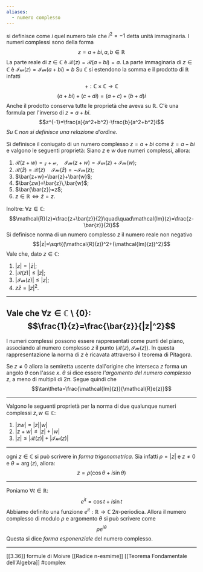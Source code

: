 ```yaml
---
aliases:
  - numero complesso
---
```

si definisce come $i$ quel numero tale che $i^2=-1$ detta unità immaginaria.
I numeri complessi sono della forma $$z=a+bi,\, a,b\in\mathbb{R}$$
La parte reale di $z\in\mathbb{C}$ è $\mathcal{R}(z)=\mathcal{R}(a+bi)=a$.
La parte immaginaria di $z\in\mathbb{C}$ è $\mathcal{Im}(z)=\mathcal{Im}(a+bi)=b$ 
Su $\mathbb{C}$ si estendono la somma e il prodotto di $\mathbb{R}$ infatti $$+:\mathbb{C}\times\mathbb{C}\to \mathbb{C} $$
$$(a+bi)+(c+di)=(a+c)+(b+d)i$$
Anche il prodotto conserva tutte le proprietà che aveva su $\mathbb{R}$. C'è una formula per l'inverso di $z=a+bi$.
$$z^{-1}=\frac{a}{a^2+b^2}-\frac{b}{a^2+b^2}i$$
*Su $\mathbb{C}$ non si definisce una relazione d'ordine*.

Si definisce il coniugato di un numero complesso $z=a+bi$ come $\bar{z}=a-bi$
e valgono le seguenti proprietà:
Siano $z$ e $w$ due numeri complessi, allora:
1. $\mathcal{R}(z+w)=\mathcal{z}+\mathcal{w},\quad \mathcal{Im}(z+w)=\mathcal{Im}(z)+\mathcal{Im}(w)$;
2. $\mathcal{R}(\bar{z})=\mathcal{R}(z)\quad\mathcal{Im}(\bar{z})=-\mathcal{Im}(z)$;
3. $\bar{z+w}=\bar{z}+\bar{w}$;
4. $\bar{zw}=\bar{z}\,\bar{w}$;
5. $\bar{\bar{z}}=z$;
6. $z\in\mathbb{R}\Leftrightarrow \bar{z}=z$.

Inoltre: $\forall z\in\mathbb{C}:$ 
$$\mathcal{R}(z)=\frac{z+\bar{z}}{2}\quad\quad\mathcal{Im}(z)=\frac{z-\bar{z}}{2i}$$
Si definisce norma di un numero complesso $z$ il numero reale non negativo
$$|z|=\sqrt{(\mathcal{R}(z))^2+(\mathcal{Im}(z))^2}$$
Vale che, dato $z\in\mathbb{C}$:
1. $|z|=|\bar{z}|$;
2. $|\mathcal{R}(z)|\leq|z|$;
3. $|\mathcal{Im}(z)|\leq|z|$;
4. $z\bar{z}=|z|^2$.
------------------------------------------------------------------
Vale che $\forall z\in\mathbb{C}\setminus\{0\}:$ 
$$\frac{1}{z}=\frac{\bar{z}}{|z|^2}$$
---
I numeri complessi possono essere rappresentati come punti del piano, associando al numero complesso $z$ il punto $(\mathcal{R}(z),\mathcal{Im}(z))$.
In questa rappresentazione la norma di $z$ è ricavata attraverso il teorema di Pitagora.

Se $z\neq 0$ allora la semiretta uscente dall'origine che interseca $z$ forma un angolo $\theta$ con l'asse $x$. $\theta$ si dice essere *l'argomento del numero complesso $z$*, a meno di multipli di $2\pi$.
Segue quindi che $$\tan\theta=\frac{\mathcal{Im}(z)}{\mathcal{R}e(z)}$$


---

Valgono le seguenti proprietà per la norma di due qualunque numeri complessi $z,w\in\mathbb{C}$:
1. $|zw|=|z||w|$
2. $|z+w|\leq|z|+|w|$
3. $|z|\leq|\mathcal{R}(z)|+|\mathcal{Im}(z)|$
---
ogni $z\in\mathbb{C}$ si può scrivere in *forma trigonometrica*. Sia infatti $\rho=|z|$ e $z\neq 0$ e $\theta=\arg(z)$, allora:
$$z=\rho(\cos\theta+i\sin\theta)$$

---
Poniamo $\forall t\in\mathbb{R}$: $$e^{it}=\cos t+i\sin t$$
Abbiamo definito una funzione $e^{it}:\mathbb{R}\to\mathbb{C}$ $2\pi$-periodica.
Allora il numero complesso di modulo $\rho$ e argomento $\theta$ si può scrivere come 
$$\rho e^{i\theta}$$
Questa si dice *forma esponenziale* del numero complesso.

---

[[3.36]] formule di Moivre
[[Radice n-esmime]]
[[Teorema Fondamentale dell'Algebra]]
#complex 